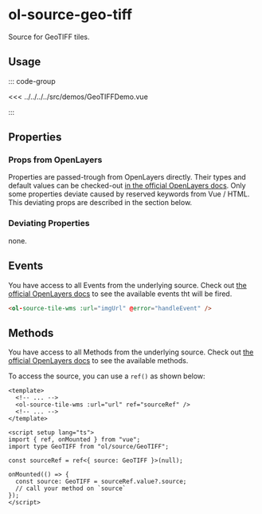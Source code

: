 # ol-source-geo-tiff

Source for GeoTIFF tiles.

<script setup>
import GeoTIFFDemo from "@demos/GeoTIFFDemo.vue"
</script>

<ClientOnly>
<GeoTIFFDemo />
</ClientOnly>

## Usage

::: code-group

<<< ../../../../src/demos/GeoTIFFDemo.vue

:::

## Properties

### Props from OpenLayers

Properties are passed-trough from OpenLayers directly.
Their types and default values can be checked-out [in the official OpenLayers docs](https://openlayers.org/en/latest/apidoc/module-ol_source_GeoTIFF.html).
Only some properties deviate caused by reserved keywords from Vue / HTML.
This deviating props are described in the section below.

### Deviating Properties

none.

## Events

You have access to all Events from the underlying source.
Check out [the official OpenLayers docs](https://openlayers.org/en/latest/apidoc/module-ol_source_GeoTIFF.html) to see the available events tht will be fired.

```html
<ol-source-tile-wms :url="imgUrl" @error="handleEvent" />
```

## Methods

You have access to all Methods from the underlying source.
Check out [the official OpenLayers docs](https://openlayers.org/en/latest/apidoc/module-ol_source_GeoTIFF.html) to see the available methods.

To access the source, you can use a `ref()` as shown below:

```vue
<template>
  <!-- ... -->
  <ol-source-tile-wms :url="url" ref="sourceRef" />
  <!-- ... -->
</template>

<script setup lang="ts">
import { ref, onMounted } from "vue";
import type GeoTIFF from "ol/source/GeoTIFF";

const sourceRef = ref<{ source: GeoTIFF }>(null);

onMounted(() => {
  const source: GeoTIFF = sourceRef.value?.source;
  // call your method on `source`
});
</script>
```
